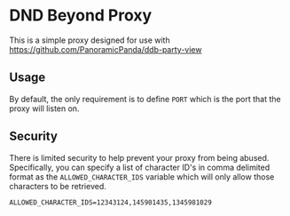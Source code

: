 # DND Beyond Proxy
This is a simple proxy designed for use with https://github.com/PanoramicPanda/ddb-party-view

## Usage
By default, the only requirement is to define `PORT` which is the port that the proxy will listen on.

## Security
There is limited security to help prevent your proxy from being abused. Specifically, you can specify a list
of character ID's in comma delimited format as the `ALLOWED_CHARACTER_IDS` variable which will only allow 
those characters to be retrieved.

```ALLOWED_CHARACTER_IDS=12343124,145901435,1345981029```
